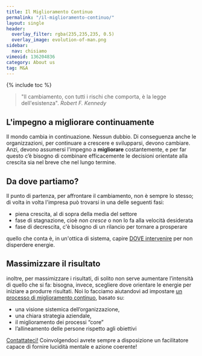 ```yaml
---
title: Il Miglioramento Continuo
permalink: "/il-miglioramento-continuo/"
layout: single
header:
  overlay_filter: rgba(235,235,235, 0.5)
  overlay_image: evolution-of-man.png
sidebar:
  nav: chisiamo
vimeoid: 136204836
category: About us
tag: M&A
---
```


{% include toc %}

>"Il cambiamento, con tutti i rischi che comporta, è la legge dell'esistenza".
><cite>Robert F. Kennedy</cite>

## L'impegno a migliorare continuamente 
Il mondo cambia in continuazione.  Nessun dubbio. Di conseguenza anche le organizzazioni, per continuare a crescere e svilupparsi, devono cambiare. Anzi, devono assumersi l'impegno a  **migliorare** costantemente, e per far questo c’è bisogno di combinare efficacemente le decisioni orientate alla crescita sia nel breve che nel lungo termine.   

## Da dove partiamo?  
Il punto di partenza, per affrontare il cambiamento, non è sempre lo stesso; di volta in volta l'impresa può trovarsi in una delle seguenti fasi:

- piena crescita, al di sopra della media del settore
- fase di stagnazione, cioè *non cresce* o non lo fa alla velocità desiderata
- fase di decrescita, c'è bisogno di un rilancio per tornare a prosperare

quello che conta è, in un'ottica di sistema, capire [DOVE intervenire](/visione-sistemica/#il-processo-di-miglioramento-continuo) per non disperdere energie.
  
## Massimizzare il risultato  
inoltre, per massimizzare i risultati, di solito non serve aumentare l’intensità di quello che si fa: bisogna, invece, scegliere dove orientare le energie per iniziare a produrre risultati. Noi lo facciamo aiutandovi ad impostare [un processo di miglioramento continuo](/visione-sistemica/#il-processo-di-miglioramento-continuo), basato su:

 - una visione sistemica dell’organizzazione,
 - una chiara strategia aziendale,
 - il miglioramento dei processi “core”
 - l’allineamento delle persone rispetto agli obiettivi

[Contattateci!](/contatti/) Coinvolgendoci avrete sempre a disposizione un facilitatore capace di fornire lucidità mentale e azione coerente!
